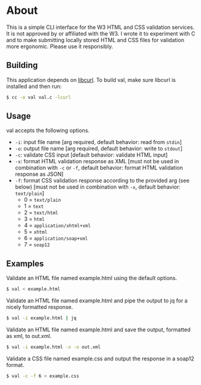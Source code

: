 # About
This is a simple CLI interface for the W3 HTML and CSS validation services. It is not approved by or affiliated with the W3. I wrote it to experiment with C and to make submitting locally stored HTML and CSS files for validation more ergonomic. Please use it responsibly.

## Building
This application depends on [libcurl](https://curl.se/libcurl/). To build val, make sure libcurl is installed and then run:
```bash
$ cc -o val val.c -lcurl
```

## Usage
val accepts the following options.
- `-i`: input file name [arg required, default behavior: read from `stdin`]
- `-o`: output file name [arg required, default behavior: write to `stdout`]
- `-c`: validate CSS input [default behavior: validate HTML input]
- `-x`: format HTML validation response as XML [must not be used in combination with `-c` or `-f`, default behavior: format HTML validation response as JSON]
- `-f`: format CSS validation response according to the provided arg (see below) [must not be used in combination with `-x`, default behavior: `text/plain`]
  - 0 = `text/plain`
  - 1 = `text`
  - 2 = `text/html`
  - 3 = `html`
  - 4 = `application/xhtml+xml`
  - 5 = `xhtml`
  - 6 = `application/soap+xml`
  - 7 = `soap12`

## Examples
Validate an HTML file named example.html using the default options.
```bash
$ val < example.html
```
Validate an HTML file named example.html and pipe the output to jq for a nicely formatted response.
```bash
$ val -i example.html | jq
```
Validate an HTML file named example.html and save the output, formatted as xml, to out.xml.
```bash
$ val -i example.html -x -o out.xml
```
Validate a CSS file named example.css and output the response in a soap12 format.
```bash
$ val -c -f 6 < example.css
```